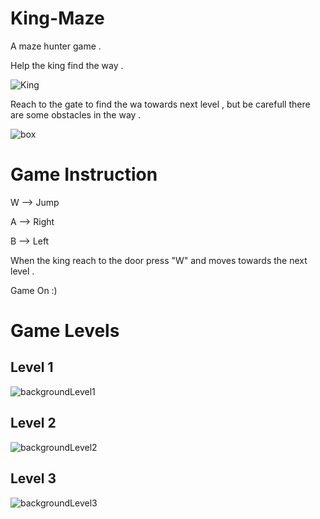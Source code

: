 # King-Maze
A maze hunter game . 

Help the king find the way .

![King](https://user-images.githubusercontent.com/100219950/227506872-0c0893be-26d7-46a5-be75-74c885e36cd8.PNG)

Reach to the gate to find the wa towards next level , but be carefull there are some obstacles in the way .

![box](https://user-images.githubusercontent.com/100219950/227507417-156a1f51-dd1d-448b-a20d-e0f00637ef07.png)


# Game Instruction 
W --> Jump

A --> Right

B --> Left 

When the king reach to the door press "W" and moves towards the next level .

Game On :) 

# Game Levels
## Level 1
![backgroundLevel1](https://user-images.githubusercontent.com/100219950/227505502-ab150fb6-c3e8-4288-a9cd-3266655a1116.png)
## Level 2
![backgroundLevel2](https://user-images.githubusercontent.com/100219950/227505515-fd3b8fd0-4856-4abd-8376-e61040219181.png)
## Level 3
![backgroundLevel3](https://user-images.githubusercontent.com/100219950/227505531-7130d4eb-8c0d-4496-9a77-4ffc0e4bd961.png)
